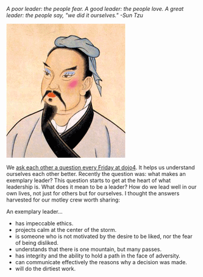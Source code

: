 *A poor leader: the people fear.
A good leader: the people love.
A great leader: the people say, "we did it ourselves."
-Sun Tzu*

![SunTzu.png](assets/b.png) 

We [ask each other a question every Friday at dojo4](http://dojo4.com/blog/friday-question). It helps us understand ourselves each other better. Recently the question was: what makes an exemplary leader? This question starts to get at the heart of what leadership is. What does it mean to be a leader? How do we lead well in our own lives, not just for others but for ourselves. I thought the answers harvested for our motley crew worth sharing:

An exemplary leader... 

* has impeccable ethics.
* projects calm at the center of the storm.
* is someone who is not motivated by the desire to be liked, nor the fear of being disliked.
* understands that there is one mountain, but many passes.
* has integrity and the ability to hold a path in the face of adversity.
* can communicate effectively the reasons why a decision was made.
* will do the dirtiest work.
